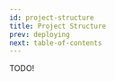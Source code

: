 ```yaml
---
id: project-structure
title: Project Structure
prev: deploying
next: table-of-contents
---
```


TODO!
